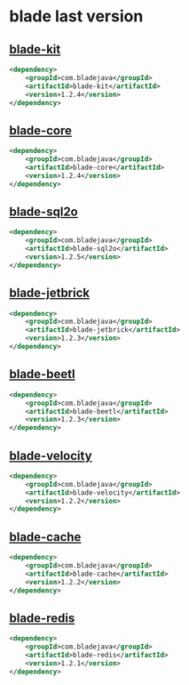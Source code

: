 # blade last version

## [blade-kit](http://search.maven.org/#search%7Cga%7C1%7Cblade-kit)
```xml
<dependency>
    <groupId>com.bladejava</groupId>
    <artifactId>blade-kit</artifactId>
    <version>1.2.4</version>
</dependency>
```

## [blade-core](http://search.maven.org/#search%7Cga%7C1%7Cblade-core)
```xml
<dependency>
    <groupId>com.bladejava</groupId>
    <artifactId>blade-core</artifactId>
    <version>1.2.4</version>
</dependency>
```
## [blade-sql2o](http://search.maven.org/#search%7Cga%7C1%7Cblade-sql2o)
```xml
<dependency>
    <groupId>com.bladejava</groupId>
    <artifactId>blade-sql2o</artifactId>
    <version>1.2.5</version>
</dependency>
```

## [blade-jetbrick](http://search.maven.org/#search%7Cga%7C1%7Cblade-jetbrick)
```xml
<dependency>
    <groupId>com.bladejava</groupId>
    <artifactId>blade-jetbrick</artifactId>
    <version>1.2.3</version>
</dependency>
```

## [blade-beetl](http://search.maven.org/#search%7Cga%7C1%7Cblade-beetl)
```xml
<dependency>
    <groupId>com.bladejava</groupId>
    <artifactId>blade-beetl</artifactId>
    <version>1.2.3</version>
</dependency>
```

## [blade-velocity](http://search.maven.org/#search%7Cga%7C1%7Cblade-velocity)
```xml
<dependency>
    <groupId>com.bladejava</groupId>
    <artifactId>blade-velocity</artifactId>
    <version>1.2.2</version>
</dependency>
```

## [blade-cache](http://search.maven.org/#search%7Cga%7C1%7Cblade-cache)
```xml
<dependency>
    <groupId>com.bladejava</groupId>
    <artifactId>blade-cache</artifactId>
    <version>1.2.2</version>
</dependency>
```

## [blade-redis](http://search.maven.org/#search%7Cga%7C1%7Cblade-redis)
```xml
<dependency>
    <groupId>com.bladejava</groupId>
    <artifactId>blade-redis</artifactId>
    <version>1.2.1</version>
</dependency>
```